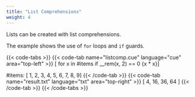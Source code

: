 ```yaml
---
title: "List Comprehensions"
weight: 4
---
```


Lists can be created with list comprehensions.

The example shows the use of `for` loops and `if` guards.

{{< code-tabs >}}
{{< code-tab name="listcomp.cue" language="cue"  area="top-left" >}}
[ for x in #items if __rem(x, 2) == 0 {x * x}]

#items: [ 1, 2, 3, 4, 5, 6, 7, 8, 9]
{{< /code-tab >}}
{{< code-tab name="result.txt" language="txt"  area="top-right" >}}
[
    4,
    16,
    36,
    64
]
{{< /code-tab >}}
{{< /code-tabs >}}
